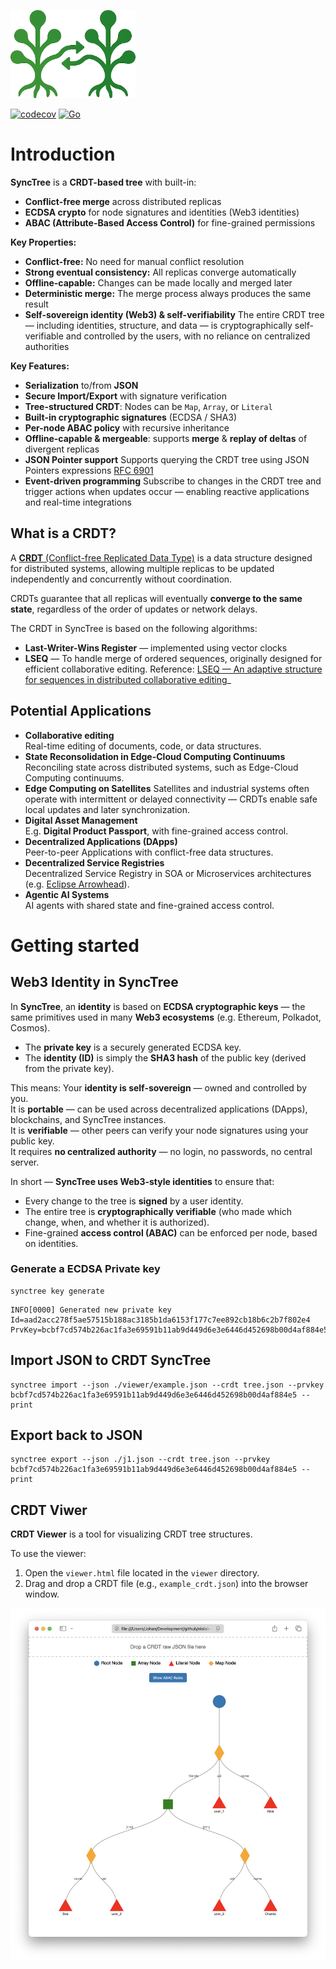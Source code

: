 ![SyncTree logo](./logo.png)

[![codecov](https://codecov.io/gh/eislab-cps/synctree/branch/main/graph/badge.svg)](https://codecov.io/gh/eislab-cps/synctree)
[![Go](https://github.com/eislab-cps/synctree/actions/workflows/go.yml/badge.svg)](https://github.com/eislab-cps/synctree/actions/workflows/go.yml)

# Introduction
**SyncTree** is a **CRDT-based tree** with built-in:

- **Conflict-free merge** across distributed replicas  
- **ECDSA crypto** for node signatures and identities (Web3 identities) 
- **ABAC (Attribute-Based Access Control)** for fine-grained permissions  

**Key Properties:**
- **Conflict-free:** No need for manual conflict resolution
- **Strong eventual consistency:** All replicas converge automatically
- **Offline-capable:** Changes can be made locally and merged later
- **Deterministic merge:** The merge process always produces the same result
- **Self-sovereign identity (Web3) & self-verifiability** The entire CRDT tree — including identities, structure, and data — is cryptographically self-verifiable and controlled by the users, with no reliance on centralized authorities

**Key Features:**
- **Serialization** to/from **JSON**
- **Secure Import/Export** with signature verification
- **Tree-structured CRDT**: Nodes can be `Map`, `Array`, or `Literal`
- **Built-in cryptographic signatures** (ECDSA / SHA3)
- **Per-node ABAC policy** with recursive inheritance
- **Offline-capable & mergeable**: supports **merge** & **replay of deltas** of divergent replicas
- **JSON Pointer support** Supports querying the CRDT tree using JSON Pointers expressions [RFC 6901](https://datatracker.ietf.org/doc/html/rfc6901)
- **Event-driven programming** Subscribe to changes in the CRDT tree and trigger actions when updates occur — enabling reactive applications and real-time integrations

## What is a CRDT?
A [**CRDT** (Conflict-free Replicated Data Type)](https://en.wikipedia.org/wiki/Conflict-free_replicated_data_type) is a data structure designed for distributed systems, allowing multiple replicas to be updated independently and concurrently without coordination.

CRDTs guarantee that all replicas will eventually **converge to the same state**, regardless of the order of updates or network delays.

The CRDT in SyncTree is based on the following algorithms:
- **Last-Writer-Wins Register** — implemented using vector clocks  
- **LSEQ** — To handle merge of ordered sequences, originally designed for efficient collaborative editing. Reference: [LSEQ — An adaptive structure for sequences in distributed collaborative editing](https://hal.inria.fr/hal-00921633/document)_

## Potential Applications
- **Collaborative editing**  
  Real-time editing of documents, code, or data structures.
- **State Reconsolidation in Edge-Cloud Computing Continuums**  
  Reconciling state across distributed systems, such as Edge-Cloud Computing continuums.
- **Edge Computing on Satellites**
  Satellites and industrial systems often operate with intermittent or delayed connectivity — CRDTs enable safe local updates and later synchronization.
- **Digital Asset Management**  
  E.g. **Digital Product Passport**, with fine-grained access control.
- **Decentralized Applications (DApps)**  
  Peer-to-peer Applications with conflict-free data structures.
- **Decentralized Service Registries**  
  Decentralized Service Registry in SOA or Microservices architectures (e.g. [Eclipse Arrowhead](https://arrowhead.eu/eclipse-arrowhead-2)).
- **Agentic AI Systems**  
  AI agents with shared state and fine-grained access control.

# Getting started
## Web3 Identity in SyncTree
In **SyncTree**, an **identity** is based on **ECDSA cryptographic keys** — the same primitives used in many **Web3 ecosystems** (e.g. Ethereum, Polkadot, Cosmos).

- The **private key** is a securely generated ECDSA key.
- The **identity (ID)** is simply the **SHA3 hash** of the public key (derived from the private key).

This means:
Your **identity is self-sovereign** — owned and controlled by you.  
It is **portable** — can be used across decentralized applications (DApps), blockchains, and SyncTree instances.  
It is **verifiable** — other peers can verify your node signatures using your public key.  
It requires **no centralized authority** — no login, no passwords, no central server.  

In short — **SyncTree uses Web3-style identities** to ensure that:
- Every change to the tree is **signed** by a user identity.
- The entire tree is **cryptographically verifiable** (who made which change, when, and whether it is authorized).
- Fine-grained **access control (ABAC)** can be enforced per node, based on identities.

### Generate a ECDSA Private key
```console
synctree key generate
```

```console
INFO[0000] Generated new private key                     Id=aad2acc278f5ae57515b188ac3185b1da6153f177c7ee892cb18b6c2b7f802e4 PrvKey=bcbf7cd574b226ac1fa3e69591b11ab9d449d6e3e6446d452698b00d4af884e5
```

## Import JSON to CRDT SyncTree
```console
synctree import --json ./viewer/example.json --crdt tree.json --prvkey bcbf7cd574b226ac1fa3e69591b11ab9d449d6e3e6446d452698b00d4af884e5 --print
```

## Export back to JSON
```console
synctree export --json ./j1.json --crdt tree.json --prvkey bcbf7cd574b226ac1fa3e69591b11ab9d449d6e3e6446d452698b00d4af884e5 --print
```

## CRDT Viwer
**CRDT Viewer** is a tool for visualizing CRDT tree structures.  

To use the viewer:

1. Open the `viewer.html` file located in the `viewer` directory.
2. Drag and drop a CRDT file (e.g., `example_crdt.json`) into the browser window.

![CRDT Tree Viewer](./viewer.png)
